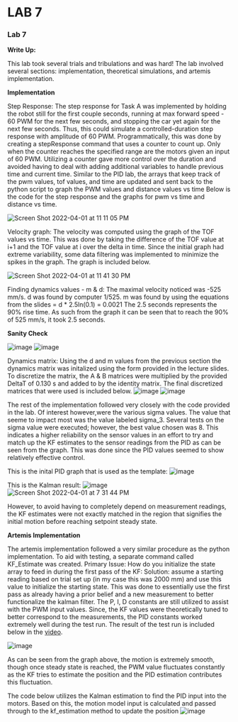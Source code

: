 # LAB 7

### Lab 7

**Write Up:** 

This lab took several trials and tribulations and was hard! The lab involved several sections: implementation, theoretical simulations, and artemis implementation. 

**Implementation**

Step Response:
The step response for Task A was implemented by holding the robot still for the first couple seconds, running at max forward speed - 60 PWM for the next few seconds, and stopping the car yet again for the next few seconds. Thus, this could simulate a controlled-duration step response with amplitude of 60 PWM. 
Programmatically, this was done by creating a stepResponse command that uses a counter to count up. Only when the counter reaches the specified range are the motors given an input of 60 PWM. Utilizing a counter gave more control over the duration and avoided having to deal with adding additional variables to handle previous time and current time.
Similar to the PID lab, the arrays that keep track of the pwm values, tof values, and time are updated and sent back to the python script to graph the PWM values and distance values vs time
Below is the code for the step response and the graphs for pwm vs time and distance vs time. 

![Screen Shot 2022-04-01 at 11 11 05 PM](https://user-images.githubusercontent.com/23284665/164489490-0ab6acf5-5048-4638-bf6a-b5df3423d6a3.png)


Velocity graph:
The velocity was computed using the graph of the TOF values vs time. This was done by taking the difference of the TOF value at i+1 and the TOF value at i over the delta in time. Since the initial graph had extreme variability, some data filtering was implemented to minimize the spikes in the graph. The graph is included below. 

![Screen Shot 2022-04-01 at 11 41 30 PM](https://user-images.githubusercontent.com/23284665/164489560-eb6ea35e-8584-41ee-9a39-c257d92f550b.png)


Finding dynamics values - m & d:
The maximal velocity noticed was -525 mm/s.
d was found by computer 1/525.
m was found by using the equations from the slides = d * 2.5ln(0.1) = 0.0021
The 2.5 seconds represents the 90% rise time. As such from the graph it can be seen that to reach the 90% of 525 mm/s, it took 2.5 seconds.

**Sanity Check**

![image](https://user-images.githubusercontent.com/23284665/164498316-e90cbeb9-1402-4134-8186-282840f1628c.png)
![image](https://user-images.githubusercontent.com/23284665/164498464-3157f49a-2e48-4279-8303-d3d02cdf94c7.png)


Dynamics matrix: Using the d and m values from the previous section the dynamics matrix was initalized using the form provided in the lecture slides. To discretize the matrix, the A & B matrices were multiplied by the provided DeltaT of 0.130 s and added to by the identity matrix. The final discretized matrices that were used is included below.
![image](https://user-images.githubusercontent.com/23284665/164491351-463e832c-6b5b-4b07-b225-27756976227a.png)
![image](https://user-images.githubusercontent.com/23284665/164491397-2fbffe9f-b433-4555-a7e2-c2a13b48ee3f.png)

The rest of the implementation followed very closely  with the code provided in the lab. Of interest however,were the various sigma values. The value that seeme to impact most was the value labeled sigma_3. Several tests on the sigma value were executed; however, the best value chosen was 8. This indicates a higher reliability on the sensor values in an effort to try and match up the KF estimates to the sensor readings from the PID as can be seen from the graph. This was done since the PID values seemed to show relatively effective control. 

This is the inital PID graph that is used as the template:
![image](https://user-images.githubusercontent.com/23284665/164500501-e7d689b1-6071-4702-8c81-6b1fdc6d50c2.png)

This is the Kalman result: 
![image](https://user-images.githubusercontent.com/23284665/164492401-a87323b4-f15e-4ea1-8445-26720b8c18a3.png)
![Screen Shot 2022-04-01 at 7 31 44 PM](https://user-images.githubusercontent.com/23284665/164495517-b7a9b4d4-ab88-40f0-b4b1-0f6b0755605b.png)

However, to avoid having to completely depend on measurement readings, the KF estimates were not exactly matched in the region that signifies the initial motion before reaching setpoint steady state. 

**Artemis Implementation**

The artemis implementation followed a very similar procedure as the python implementation. To aid with testing, a separate command called KF_Estimate was created. 
Primary Issue: How do you initialize the state array to feed in during the first pass of the KF:
Solution: assume a starting reading based on trial set up (in my case this was 2000 mm) and use this value to initialize the starting state. 
This was done to essentially use the first pass as already having a prior belief and a new measurement to better functionalize the kalman filter. 
The P, I, D constants are still utilized to assist with the PWM input values. Since, the KF values were theoretically tuned to better correspond to the measurements, the PID constants worked extremely well during the test run. The result of the test run is included below in the [video](https://youtube.com/shorts/A1lVyVmczrc?feature=share). 

![image](https://user-images.githubusercontent.com/23284665/164500187-40630b3e-ec4d-42d5-bc37-ec72d013e53d.png)

As can be seen from the graph above, the motion is extremely smooth, though once steady state is reached, the PWM value fluctuates constantly as the KF tries to estimate the position and the PID estimation contributes this fluctuation. 

The code below utilizes the Kalman estimation to find the PID input into the motors. Based on this, the motion model input is calculated and passed through to the kf_estimation method to update the position
![image](https://user-images.githubusercontent.com/23284665/164503596-9027832a-c2ee-48a2-9816-e3fb580dd6d0.png)
